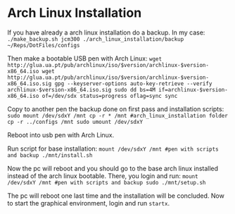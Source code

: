 # Arch Linux Installation

If you have already a arch linux installation do a backup. In my case:
``
./make_backup.sh jcm300 ./arch_linux_installation/backup ~/Reps/DotFiles/configs
``

Then make a bootable USB pen with Arch Linux:
``
wget http://glua.ua.pt/pub/archlinux/iso/$version/archlinux-$version-x86_64.iso
wget http://glua.ua.pt/pub/archlinux/iso/$version/archlinux-$version-x86_64.iso.sig
gpg --keyserver-options auto-key-retrieve --verify archlinux-$version-x86_64.iso.sig
sudo dd bs=4M if=archlinux-$version-x86_64.iso of=/dev/sdx status=progress oflag=sync
sync
``

Copy to another pen the backup done on first pass and installation scripts:
``
sudo mount /dev/sdxY /mnt
cp -r * /mnt #arch_linux_installation folder
cp -r ../configs /mnt
sudo umount /dev/sdxY
``

Reboot into usb pen with Arch Linux.

Run script for base installation:
``
mount /dev/sdxY /mnt #pen with scripts and backup
./mnt/install.sh
``

Now the pc will reboot and you should go to the base arch linux installed instead of the arch linux bootable. There, you login and run:
``
mount /dev/sdxY /mnt #pen with scripts and backup
sudo ./mnt/setup.sh
``

The pc will reboot one last time and the installation will be concluded. Now to start the graphical environment, login and run `startx`.
